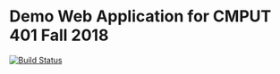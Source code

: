 # Demo Web Application for CMPUT 401 Fall 2018


[![Build Status](https://travis-ci.com/cmput401-fall2018/web-app-ci-cd-with-travis-ci-machung21.svg?branch=master)](https://travis-ci.com/cmput401-fall2018/web-app-ci-cd-with-travis-ci-machung21)
